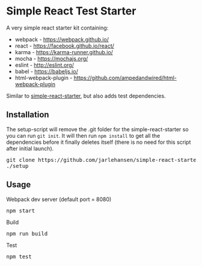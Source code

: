 # Simple React Test Starter

A very simple react starter kit containing:
* webpack - https://webpack.github.io/
* react - https://facebook.github.io/react/
* karma - https://karma-runner.github.io/
* mocha - https://mochajs.org/
* eslint - http://eslint.org/
* babel - https://babeljs.io/
* html-webpack-plugin - https://github.com/ampedandwired/html-webpack-plugin

Similar to [simple-react-starter](https://github.com/jarlehansen/simple-react-starter), but also adds test dependencies.

## Installation
The setup-script will remove the .git folder for the simple-react-starter so you can run `git init`.
It will then run `npm install` to get all the dependencies before it finally deletes itself (there is no need for this script after initial launch).
<pre>
git clone https://github.com/jarlehansen/simple-react-starter.git <i>project-name</i>
./setup
</pre>

## Usage
Webpack dev server (default port = 8080)
<pre>
npm start
</pre>

Build
<pre>
npm run build
</pre>

Test
<pre>
npm test
</pre>

